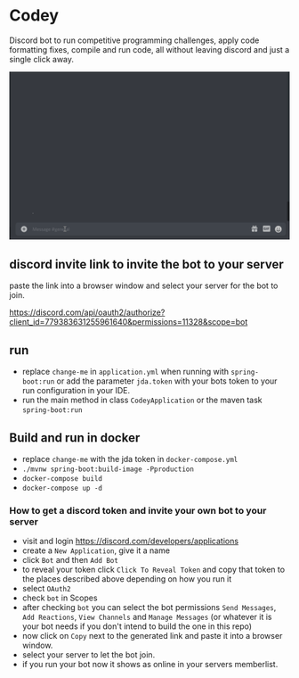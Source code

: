 # Codey

Discord bot to run competitive programming challenges, 
apply code formatting fixes, compile and run code, all 
without leaving discord and just a single click away.

![Codey Demo](docs/demo.gif)

## discord invite link to invite the bot to your server

paste the link into a browser window and select your server for the bot to join.

https://discord.com/api/oauth2/authorize?client_id=779383631255961640&permissions=11328&scope=bot

## run

* replace `change-me` in `application.yml` when running with `spring-boot:run` or add the parameter `jda.token` with your bots token to your run configuration in your IDE.
* run the main method in class `CodeyApplication` or the maven task `spring-boot:run`

## Build and run in docker

* replace `change-me` with the jda token in `docker-compose.yml`
* `./mvnw spring-boot:build-image -Pproduction`
* `docker-compose build`
* `docker-compose up -d`

### How to get a discord token and invite your own bot to your server

* visit and login https://discord.com/developers/applications
* create a `New Application`, give it a name
* click `Bot` and then `Add Bot`
* to reveal your token click `Click To Reveal Token` and copy that token to the places described above depending on how you run it
* select `OAuth2`
* check `bot` in Scopes
* after checking `bot` you can select the bot permissions `Send Messages`, `Add Reactions`, `View Channels` and `Manage Messages` (or whatever it is your bot needs if you don't intend to build the one in this repo)
* now click on `Copy` next to the generated link and paste it into a browser window.
* select your server to let the bot join.
* if you run your bot now it shows as online in your servers memberlist.

